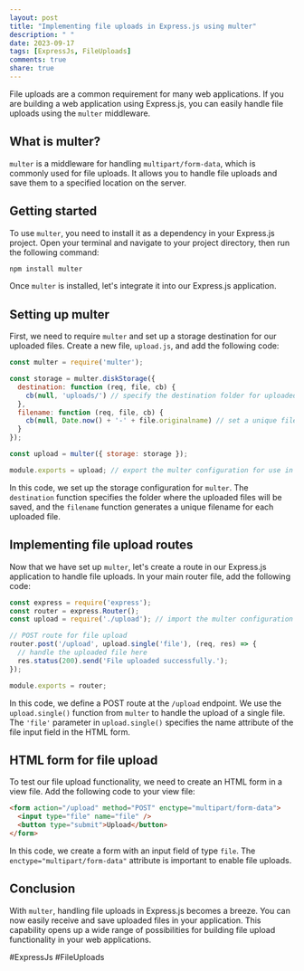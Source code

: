 ```yaml
---
layout: post
title: "Implementing file uploads in Express.js using multer"
description: " "
date: 2023-09-17
tags: [ExpressJs, FileUploads]
comments: true
share: true
---
```


File uploads are a common requirement for many web applications. If you are building a web application using Express.js, you can easily handle file uploads using the `multer` middleware.

## What is multer?

`multer` is a middleware for handling `multipart/form-data`, which is commonly used for file uploads. It allows you to handle file uploads and save them to a specified location on the server.

## Getting started

To use `multer`, you need to install it as a dependency in your Express.js project. Open your terminal and navigate to your project directory, then run the following command:

```bash
npm install multer
```

Once `multer` is installed, let's integrate it into our Express.js application.

## Setting up multer

First, we need to require `multer` and set up a storage destination for our uploaded files. Create a new file, `upload.js`, and add the following code:

```javascript
const multer = require('multer');

const storage = multer.diskStorage({
  destination: function (req, file, cb) {
    cb(null, 'uploads/') // specify the destination folder for uploaded files
  },
  filename: function (req, file, cb) {
    cb(null, Date.now() + '-' + file.originalname) // set a unique filename for the uploaded file
  }
});

const upload = multer({ storage: storage });

module.exports = upload; // export the multer configuration for use in other files
```

In this code, we set up the storage configuration for `multer`. The `destination` function specifies the folder where the uploaded files will be saved, and the `filename` function generates a unique filename for each uploaded file.

## Implementing file upload routes

Now that we have set up `multer`, let's create a route in our Express.js application to handle file uploads. In your main router file, add the following code:

```javascript
const express = require('express');
const router = express.Router();
const upload = require('./upload'); // import the multer configuration

// POST route for file upload
router.post('/upload', upload.single('file'), (req, res) => {
  // handle the uploaded file here
  res.status(200).send('File uploaded successfully.');
});

module.exports = router;
```

In this code, we define a POST route at the `/upload` endpoint. We use the `upload.single()` function from `multer` to handle the upload of a single file. The `'file'` parameter in `upload.single()` specifies the name attribute of the file input field in the HTML form.

## HTML form for file upload

To test our file upload functionality, we need to create an HTML form in a view file. Add the following code to your view file:

```html
<form action="/upload" method="POST" enctype="multipart/form-data">
  <input type="file" name="file" />
  <button type="submit">Upload</button>
</form>
```

In this code, we create a form with an input field of type `file`. The `enctype="multipart/form-data"` attribute is important to enable file uploads.

## Conclusion

With `multer`, handling file uploads in Express.js becomes a breeze. You can now easily receive and save uploaded files in your application. This capability opens up a wide range of possibilities for building file upload functionality in your web applications.

#ExpressJs #FileUploads